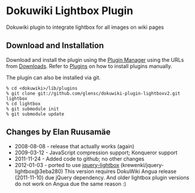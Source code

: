 Dokuwiki Lightbox Plugin
========================

Dokuwiki plugin to integrate lightbox for all images on wiki pages

Download and Installation
-------------------------

Download and install the plugin using the [Plugin Manager](https://www.dokuwiki.org/plugin:plugin)
using the URLs from [Downloads](https://github.com/glensc/dokuwiki-plugin-lightboxv2/downloads).
Refer to [Plugins](https://www.dokuwiki.org/plugins) on how to install plugins manually.

The plugin can also be installed via git.

    % cd <dokuwiki>/lib/plugins
    % git clone git://github.com/glensc/dokuwiki-plugin-lightboxv2.git lightbox
    % cd lightbox
    % git submodule init
    % git submodule update

Changes by Elan Ruusamäe
------------------------

- 2008-08-08 - release that actually works (again)
- 2009-03-12 - JavaScript compression support; Konqueror support
- 2011-11-24 - Added code to github; no other changes
- 2012-01-03 - ported to use [jquery-lightbox](http://krewenki.github.com/jquery-lightbox) (krewenki/jquery-lightbox@3eba280)
             This version requires DokuWiki Angua release (2011-11-10) due jQuery dependency.
             And older lightbox plugin versions do not work on Angua due the same reason :)
